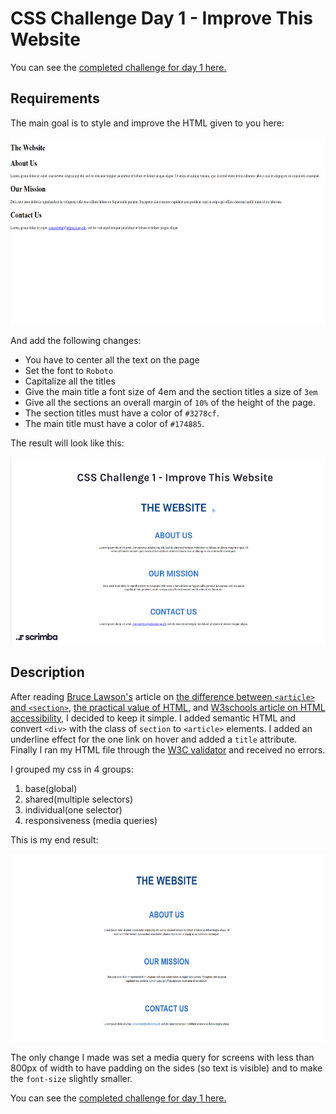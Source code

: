 # CSS Challenge Day 1 - Improve This Website

You can see the <a href="https://abuna1985.github.io/scrimba-7-day-css-challenge/day-01/" target="_blank">completed challenge for day 1 here.</a>

## Requirements

The main goal is to style and improve the HTML given to you here:

<p align="center">
  <img width="600" height="300" src="../assets/images/day-01-start.png">
</p>

And add the following changes:

- You have to center all the text on the page
- Set the font to `Roboto`
- Capitalize all the titles
- Give the main title a font size of 4em and the section titles a size of `3em`
- Give all the sections an overall margin of `10%` of the height of the page.
- The section titles must have a color of `#3278cf`.
- The main title must have a color of `#174885`.

The result will look like this:

<p align="center">
  <img width="600" height="300" src="../assets/images/day-01-end.png">
</p>

## Description

After reading <a href="https://www.brucelawson.co.uk/" target="_blank">Bruce Lawson's</a> article on <a href="https://www.brucelawson.co.uk/2019/html5-article-section-hgroup/" target="_blank">the difference between `<article>` and `<section>`</a>, <a href="https://www.brucelawson.co.uk/2018/the-practical-value-of-semantic-html/" target="_blank">the practical value of HTML</a>, and <a href="https://www.w3schools.com/html/html_accessibility.asp" target="_blank">W3schools article on HTML accessibility</a>, I decided to keep it simple. I added semantic HTML and convert `<div>` with the class of `section` to `<article>` elements. I added an underline effect for the one link on hover and added a `title` attribute. Finally I ran my HTML file through the <a href="https://validator.w3.org/" target="_blank">W3C validator</a> and received no errors.

I grouped my css in 4 groups:

1. base(global)
2. shared(multiple selectors)
3. individual(one selector)
4. responsiveness (media queries)

This is my end result:

<p align="center">
  <img width="600" height="300" src="../assets/images/adam-day-1-finish-scaled.png">
</p>

The only change I made was set a media query for screens with less than 800px of width to have padding on the sides (so text is visible) and to make the `font-size` slightly smaller.

You can see the <a href="https://abuna1985.github.io/scrimba-7-day-css-challenge/day-01/" target="_blank">completed challenge for day 1 here.</a>
